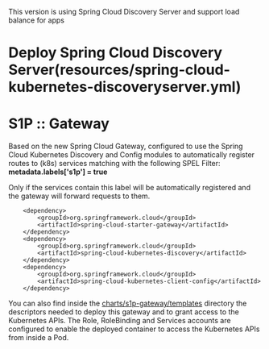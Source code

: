 This version is using Spring Cloud Discovery Server and support load balance for apps
# Deploy Spring Cloud Discovery Server(resources/spring-cloud-kubernetes-discoveryserver.yml)

# S1P :: Gateway
Based on the new Spring Cloud Gateway, configured to use the Spring Cloud Kubernetes Discovery and Config modules to automatically register routes to (k8s) services matching with the following SPEL Filter:
**metadata.labels['s1p'] = true**  

Only if the services contain this label will be automatically registered and the gateway will forward requests to them.

```
    <dependency>
        <groupId>org.springframework.cloud</groupId>
        <artifactId>spring-cloud-starter-gateway</artifactId>
    </dependency>
    <dependency>
        <groupId>org.springframework.cloud</groupId>
        <artifactId>spring-cloud-kubernetes-discovery</artifactId>
    </dependency>
    <dependency>
        <groupId>org.springframework.cloud</groupId>
        <artifactId>spring-cloud-kubernetes-client-config</artifactId>
    </dependency>
``` 

You can also find inside the [charts/s1p-gateway/templates](charts/s1p-gateway/templates) directory the descriptors 
needed to deploy this gateway and to grant access to the Kubernetes APIs. The Role, RoleBinding and Services accounts
are configured to enable the deployed container to access the Kubernetes APIs from inside a Pod. 

